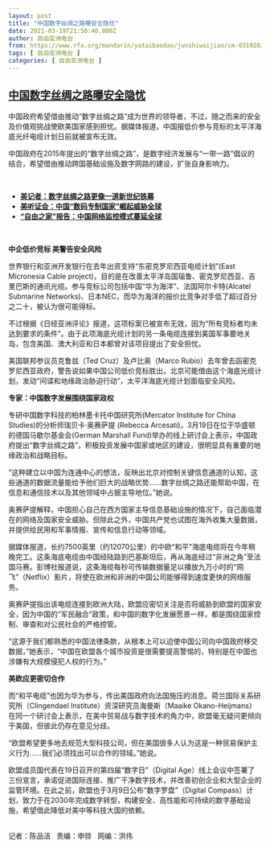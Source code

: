 ```yaml
---
layout: post
title: "中国数字丝绸之路曝安全隐忧"
date: 2021-03-19T21:50:40.000Z
author: 自由亚洲电台
from: https://www.rfa.org/mandarin/yataibaodao/junshiwaijiao/cm-03192021131726.html
tags: [ 自由亚洲电台 ]
categories: [ 自由亚洲电台 ]
---
```

<!--1616190640000-->
[中国数字丝绸之路曝安全隐忧](https://www.rfa.org/mandarin/yataibaodao/junshiwaijiao/cm-03192021131726.html)
------

<div>
<p></p><p>中国政府希望借由推动“数字丝绸之路”成为世界的领导者，不过，随之而来的安全及价值观挑战使欧美国家感到担忧。据媒体报道，中国报低价参与竞标的太平洋海底光纤电缆计划日前就被宣布无效。</p><p>中国政府在2015年提出的“数字丝绸之路”，是数字经济发展与“一带一路”倡议的结合，希望借由推动跨国基础设施及数字网路的建设，扩张自身影响力。</p><p><br/></p><ul><li><a href="https://www.rfa.org/mandarin/yataibaodao/junshiwaijiao/hc-02192019113006.html"><strong>美记者：数字丝绸之路更像一道新世纪铁幕</strong></a></li><li><strong><a href="https://www.rfa.org/mandarin/yataibaodao/meiti/hj-05162019110759.html">美听证会：中国“数码专制国家”崛起威胁全球</a></strong></li><li><strong><a href="https://www.rfa.org/mandarin/Xinwen/4-11012018131832.html">“自由之家”报告：中国网络监控模式蔓延全球</a></strong></li></ul><p><br/></p><p><strong>中企低价竞标 美警告安全风险</strong></p><p>世界银行和亚洲开发银行在去年出资支持“东密克罗尼西亚电缆计划”(East Micronesia Cable project)，目的是在改善太平洋岛国瑙鲁、密克罗尼西亚、吉里巴斯的通讯光缆。参与竞标公司包括中国“华为海洋”、法国阿尔卡特(Alcatel Submarine Networks)、日本NEC，而华为海洋的报价比竞争对手低了超过百分之二十，被认为很可能得标。</p><p>不过根据《日经亚洲评论》报道，这项标案已被宣布无效，因为“所有竞标者均未达到要求的条件”。由于此项海底光缆计划的另一条电缆连接到美国军事要地关岛，包含美国、澳大利亚和日本都曾对该项目提出了安全担忧。</p><p>美国联邦参议员克鲁兹（Ted Cruz）及卢比奥（Marco Rubio）去年曾去函密克罗尼西亚政府，警告说如果中国公司低价竞标胜出，北京可能借由这个海底光缆计划，发动“间谍和地缘政治胁迫行动”，太平洋海底光缆计划面临安全风险。</p><p><strong>专家：中国数字发展围绕国家政权</strong></p><p>专研中国数字科技的柏林墨卡托中国研究所(Mercator Institute for China Studies)的分析师瑞贝卡·奥赛萨提 (Rebecca Arcesati)，3月19日在位于华盛顿的德国马歇尔基金会(German Marshall Fund)举办的线上研讨会上表示，中国政府提出“数字丝绸之路”，积极投资发展中国家或地区的建设，很明显具有重要的地缘政治和战略目标。</p><p>“这种建立以中国为连通中心的想法，反映出北京对控制关键信息通道的认知，这些通道的数据流量能给予他们巨大的战略优势……数字丝绸之路还能帮助中国，在信息和通信技术以及其他领域中占据主导地位。”她说。</p><p>奥赛萨提解释，中国担心自己在西方国家主导信息基础设施的情况下，自己面临潜在的网络及国家安全威胁。但除此之外，中国共产党也试图在海外收集大量数据，并提供给民用和军事情报、宣传和信息行动等领域。</p><p>据媒体报道，长约7500英里（约12070公里）的中欧“和平”海底电缆将在今年稍晚完工。这条海底电缆由中国经陆路到巴基斯坦后，再从海底经过“非洲之角”至法国马赛。彭博社报道说，这条海缆每秒可传输数据量足以播放九万小时的“网飞”（Netflix）影片，将使在欧洲和非洲的中国公司能够得到速度更快的网络服务。</p><p>奥赛萨提指出该电缆连接到欧洲大陆，欧盟应密切关注是否将威胁到欧盟的国家安全，因为中国的“军民融合”政策，和中国的数字化发展愿景一样，都是围绕国家控制、审查和对公民社会的严格控管。</p><p>“这源于我们都熟悉的中国法律条款，从根本上可以迫使中国公司向中国政府移交数据，”她表示，“中国在欧盟各个城市投资是很需要提高警惕的，特别是在中国也涉嫌有大规模侵犯人权的行为。”</p><p><strong>美欧应更密切合作</strong></p><p>而“和平电缆”也因为华为参与，传出美国政府向法国施压的消息。荷兰国际关系研究所（Clingendael Institute）资深研究员海曼斯（Maaike Okano-Heijmans）在同一个研讨会上表示，在美中贸易战与数字技术的角力中，欧盟毫无疑问更倾向于美国，但彼此仍存在意见分歧。</p><p>“欧盟希望更多地去规范大型科技公司，但在美国很多人认为这是一种贸易保护主义行为……我们必须找出可以合作的领域。”她说。</p><p>欧盟成员国代表在19日召开的第四届“数字日”（Digital Age）线上会议中签署了三份宣言，承诺促进国际连接、推广干净数字技术，并改善初创企业和大型企业的监管环境。在此之前，欧盟也于3月9日公布“数字罗盘”（Digital Compass）计划，致力于在2030年完成数字转型，构建安全、高性能和可持续的数字基础设施，希望借此降低对美中等科技大国的依赖。</p><p><br/>记者：陈品洁   责编：申铧   网编：洪伟</p>
</div>
